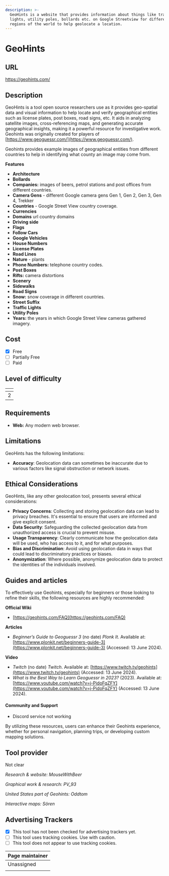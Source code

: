 ```yaml
---
description: >-
  GeoHints is a website that provides information about things like traffic
  lights, utility poles, bollards etc. on Google Streetview for different
  regions of the world to help geolocate a location.
---
```


# GeoHints

## URL

https://geohints.com/

## Description

GeoHints is a tool open source researchers use as it provides geo-spatial data and visual information to help locate and verify geographical entities such as license plates, post boxes, road signs, etc. It aids in analyzing satellite images, cross-referencing maps, and generating accurate geographical insights, making it a powerful resource for investigative work. Geohints was originally created for players of [https://www.geoguessr.com/](https://www.geoguessr.com/).

Geohints provides example images of geographical entities from different countries to help in identifying what county an image may come from. &#x20;

**Features**

* **Architecture**
* **Bollards**
* **Companies:** images of beers, petrol stations and post offices from different countries.&#x20;
* **Camera Gens** - different Google camera gens Gen 1, Gen 2, Gen 3, Gen 4, Trekker
* **Countries** - Google Street View country coverage.&#x20;
* **Currencies**
* **Domains** url country domains
* **Driving side**
* **Flags**
* **Follow Cars**
* **Google Vehicles**
* **House Numbers**
* **License Plates**
* **Road Lines**
* **Nature** - plants
* **Phone Numbers:** telephone country codes.
* **Post Boxes**
* **Rifts:** camera distortions
* **Scenery**
* **Sidewalks**
* **Road Signs**
* **Snow:** snow coverage in different countries.
* **Street Suffix**
* **Traffic Lights**
* **Utility Poles**
* **Years:** the years in which Google Street View cameras gathered imagery.

## Cost

* [x] Free
* [ ] Partially Free
* [ ] Paid

## Level of difficulty

<table><thead><tr><th data-type="rating" data-max="5"></th></tr></thead><tbody><tr><td>2</td></tr></tbody></table>

## Requirements

* **Web:** Any modern web browser.

## Limitations

GeoHints has the following limitations:

* **Accuracy**: Geolocation data can sometimes be inaccurate due to various factors like signal obstruction or network issues.

## Ethical Considerations

GeoHints, like any other geolocation tool, presents several ethical considerations:

* **Privacy Concerns**: Collecting and storing geolocation data can lead to privacy breaches. It's essential to ensure that users are informed and give explicit consent.
* **Data Security**: Safeguarding the collected geolocation data from unauthorized access is crucial to prevent misuse.
* **Usage Transparency**: Clearly communicate how the geolocation data will be used, who has access to it, and for what purposes.
* **Bias and Discrimination**: Avoid using geolocation data in ways that could lead to discriminatory practices or biases.
* **Anonymization**: Where possible, anonymize geolocation data to protect the identities of the individuals involved.

## Guides and articles

To effectively use Geohints, especially for beginners or those looking to refine their skills, the following resources are highly recommended:

**Official Wiki**&#x20;

* [https://geohints.com/FAQ](https://geohints.com/FAQ)

**Articles**

* _Beginner’s Guide to Geoguessr 3_ (no date) _Plonk It_. Available at: [https://www.plonkit.net/beginners-guide-3](https://www.plonkit.net/beginners-guide-3) (Accessed: 13 June 2024).

**Video**&#x20;

* _Twitch_ (no date) _Twitch_. Available at: [https://www.twitch.tv/geohints](https://www.twitch.tv/geohints) (Accessed: 13 June 2024).
* _What is the Best Way to Learn Geoguessr in 2023?_ (2023). Available at: [https://www.youtube.com/watch?v=j-PidoFqZFY](https://www.youtube.com/watch?v=j-PidoFqZFY) (Accessed: 13 June 2024).

#### Community and Support

* Discord service not working

By utilizing these resources, users can enhance their Geohints experience, whether for personal navigation, planning trips, or developing custom mapping solutions.

## Tool provider

Not clear

_Research & website: MouseWithBeer_&#x20;

_Graphical work & research: PV\_93_&#x20;

_United States part of Geohints: Oddtom_&#x20;

_Interactive maps: Sören_

## Advertising Trackers

* [x] This tool has not been checked for advertising trackers yet.
* [ ] This tool uses tracking cookies. Use with caution.
* [ ] This tool does not appear to use tracking cookies.

| Page maintainer |
| --------------- |
| Unassigned      |
|                 |
